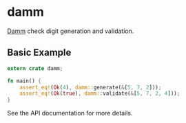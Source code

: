 # damm

[Damm] check digit generation and validation.

[Damm]: https://en.wikipedia.org/wiki/Damm_algorithm

## Basic Example

```rust
extern crate damm;

fn main() {
    assert_eq!(Ok(4), damm::generate(&[5, 7, 2]));
    assert_eq!(Ok(true), damm::validate(&[5, 7, 2, 4]));
}
```

See the API documentation for more details.
